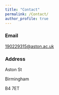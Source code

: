 ```yaml
---
title: "Contact"
permalink: /Contact/
author_profile: true
---
```


### Email
190229315@aston.ac.uk

### Address
Aston St

Birmingham 

B4 7ET